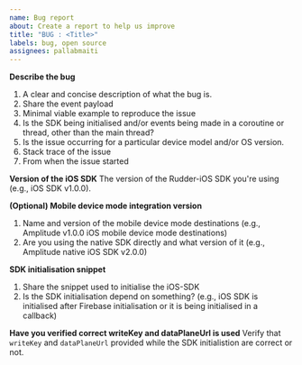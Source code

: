 ```yaml
---
name: Bug report
about: Create a report to help us improve
title: "BUG : <Title>"
labels: bug, open source
assignees: pallabmaiti
---
```


**Describe the bug**

1. A clear and concise description of what the bug is.
2. Share the event payload
3. Minimal viable example to reproduce the issue
4. Is the SDK being initialised and/or events being made in a coroutine or thread, other than the main thread?
5. Is the issue occurring for a particular device model and/or OS version.
6. Stack trace of the issue
7. From when the issue started

**Version of the iOS SDK**
The version of the Rudder-iOS SDK you're using (e.g., iOS SDK v1.0.0).

**(Optional) Mobile device mode integration version**

1. Name and version of the mobile device mode destinations (e.g., Amplitude v1.0.0 iOS mobile device mode destinations)
2. Are you using the native SDK directly and what version of it (e.g., Amplitude native iOS SDK v2.0.0)

**SDK initialisation snippet**

1. Share the snippet used to initialise the iOS-SDK
2. Is the SDK initialisation depend on something? (e.g., iOS SDK is initialised after Firebase initialisation or it is being initialised in a callback)

**Have you verified correct writeKey and dataPlaneUrl is used**
Verify that `writeKey` and `dataPlaneUrl` provided while the SDK initialistion are correct or not.
